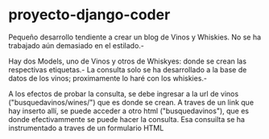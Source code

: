# proyecto-django-coder

Pequeño desarrollo tendiente a crear un blog de Vinos y Whiskies. No se ha trabajado aún demasiado en el estilado.-

Hay dos Models, uno de Vinos y otros de Whiskyes: donde se crean las respectivas etiquetas.-
La consulta solo se ha desarrollado a la base de datos de los vinos; proximamente lo haré con los whiskies.-

A los efectos de probar la consulta, se debe ingresar a la url de vinos ("busquedavinos/wines/") que es donde se crean. A traves de un link que hay inserto allí, se puede acceder a otro html ("busquedavinos"), que es donde efectivammente se puede hacer la consulta. Esa consuilta se ha instrumentado a traves de un formulario HTML